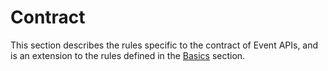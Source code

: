 # Contract

This section describes the rules specific to the contract of Event APIs, and is an extension to the rules defined in the [Basics](../../020_General-Guidelines/010_Basics/index.md) section.

